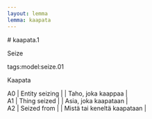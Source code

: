```yaml
---
layout: lemma
lemma: kaapata
---
```


<div class="sense">
# <span class="sensename">kaapata.1</span>

<span class="description">Seize</span>

tags:model:seize.01

<span class="description">Kaapata</span>

A0 | Entity seizing  |   | Taho, joka kaappaa |  
A1 | Thing seized |   | Asia, joka kaapataan |  
A2 | Seized from |   | Mistä tai keneltä kaapataan |  

</div>

